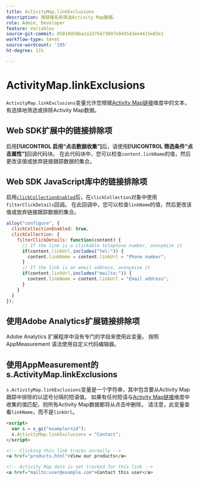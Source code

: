 ```yaml
---
title: ActivityMap.linkExclusions
description: 按链接名称筛选Activity Map数据。
role: Admin, Developer
feature: Variables
source-git-commit: 05010d58ba2a3376473097e9d4543ee4415e83e1
workflow-type: tm+mt
source-wordcount: '195'
ht-degree: 11%

---
```


# ActivityMap.linkExclusions

`ActivityMap.linkExclusions`变量允许您根据[Activity Map链接](/help/components/dimensions/activity-map-link.md)维度中的文本，有选择地筛选或排除Activity Map数据。

## Web SDK扩展中的链接排除项

启用&#x200B;**[!UICONTROL 启用“点击数据收集”]**&#x200B;后，请使用&#x200B;**[!UICONTROL 筛选条件“点击属性”]**&#x200B;回调代码块。 在此代码块中，您可以检查`content.linkName`的值，然后更改该值或放弃链接跟踪数据的集合。

## Web SDK JavaScript库中的链接排除项

启用[`clickCollectionEnabled`](https://experienceleague.adobe.com/en/docs/experience-platform/web-sdk/commands/configure/clickcollectionenabled)后，在`clickCollection`对象中使用`filterClickDetails`回调。 在此回调中，您可以检查`linkName`的值，然后更改该值或放弃链接跟踪数据的集合。

```js
alloy("configure", {
  clickCollectionEnabled: true,
  clickCollection: {
    filterClickDetails: function(content) {
      // If the link is a clickable telephone number, anonymize it
      if(content.linkUrl.includes("tel:")) {
        content.linkName = content.linkUrl = "Phone number";
      }
      // If the link is an email address, anonymize it
      if(content.linkUrl.includes("mailto:")) {
        content.linkName = content.linkUrl = "Email address";
      }
    }
  }
});
```

## 使用Adobe Analytics扩展链接排除项

Adobe Analytics 扩展程序中没有专门的字段来使用此变量。 按照 AppMeasurement 语法使用自定义代码编辑器。

## 使用AppMeasurement的s.ActivityMap.linkExclusions

`s.ActivityMap.linkExclusions`变量是一个字符串，其中包含要从Activity Map跟踪中排除的以逗号分隔的短语值。 如果有任何短语与[Activity Map链接](/help/components/dimensions/activity-map-link.md)维度中收集的值匹配，则所有Activity Map数据都将从点击中删除。 请注意，此变量查看`linkName`，而不是`linkUrl`。

```html
<script>
  var s = s_gi("examplersid");
  s.ActivityMap.linkExclusions = "Contact";
</script>

<!-- Clicking this link tracks normally -->
<a href="products.html">View our products</a>

<!-- Activity Map data is not tracked for this link -->
<a href="mailto:user@example.com">Contact this user</a>
```
